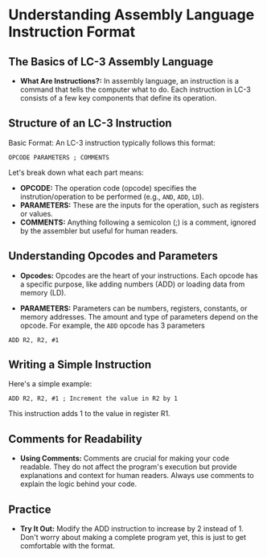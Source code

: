 # Understanding Assembly Language Instruction Format
## The Basics of LC-3 Assembly Language
- **What Are Instructions?:** In assembly language, an instruction is a command that tells the computer what to do. Each instruction in LC-3 consists of a few key components that define its operation.
## Structure of an LC-3 Instruction
Basic Format: An LC-3 instruction typically follows this format:

```assembly
OPCODE PARAMETERS ; COMMENTS
```
Let's break down what each part means:

- **OPCODE:** The operation code (opcode) specifies the instrution/operation to be performed (e.g., `AND`, `ADD`, `LD`).
- **PARAMETERS:** These are the inputs for the operation, such as registers or values.
- **COMMENTS:** Anything following a semicolon (;) is a comment, ignored by the assembler but useful for human readers.

## Understanding Opcodes and Parameters
- **Opcodes:** Opcodes are the heart of your instructions. Each opcode has a specific purpose, like adding numbers (ADD) or loading data from memory (LD).

- **PARAMETERS:** Parameters can be numbers, registers, constants, or memory addresses. The amount and type of parameters depend on the opcode. For example, the `ADD` opcode has 3 parameters 

```assembly
ADD R2, R2, #1
```

## Writing a Simple Instruction
Here's a simple example:

```assembly
ADD R2, R2, #1 ; Increment the value in R2 by 1
```
This instruction adds 1 to the value in register R1.

## Comments for Readability
- **Using Comments:** Comments are crucial for making your code readable. They do not affect the program's execution but provide explanations and context for human readers. Always use comments to explain the logic behind your code.

## Practice
- **Try It Out:** Modify the ADD instruction to increase by 2 instead of 1. Don't worry about making a complete program yet, this is just to get comfortable with the format.

